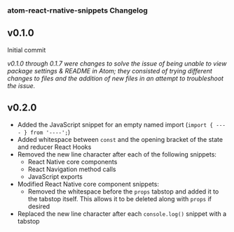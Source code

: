 ### atom-react-rnative-snippets Changelog

v0.1.0
------

Initial commit

_v0.1.0 through 0.1.7 were changes to solve the issue of being unable to view package settings & README in Atom; they consisted of trying different changes to files and the addition of new files in an attempt to troubleshoot the issue._

v0.2.0
------

- Added the JavaScript snippet for an empty named import (`import { ---- } from '----';`)
- Added whitespace between `const` and the opening bracket of the state and reducer React Hooks
- Removed the new line character after each of the following snippets:
  - React Native core components
  - React Navigation method calls
  - JavaScript exports
- Modified React Native core component snippets:
  - Removed the whitespace before the `props` tabstop and added it to the tabstop itself. This allows it to be deleted along with `props` if desired
- Replaced the new line character after each `console.log()` snippet with a tabstop
